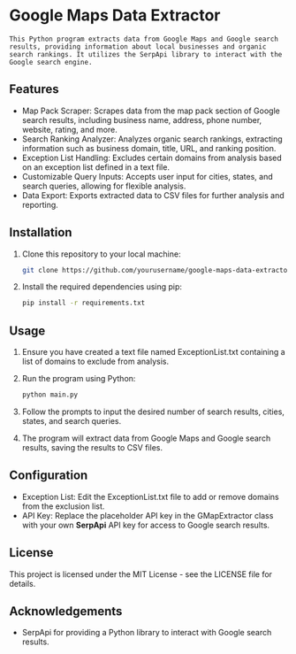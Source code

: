 # Google Maps Data Extractor
    This Python program extracts data from Google Maps and Google search results, providing information about local businesses and organic search rankings. It utilizes the SerpApi library to interact with the Google search engine.

## Features
- Map Pack Scraper: Scrapes data from the map pack section of Google search results, including business name, address, phone number, website, rating, and more.
- Search Ranking Analyzer: Analyzes organic search rankings, extracting information such as business domain, title, URL, and ranking position.
- Exception List Handling: Excludes certain domains from analysis based on an exception list defined in a text file.
- Customizable Query Inputs: Accepts user input for cities, states, and search queries, allowing for flexible analysis.
- Data Export: Exports extracted data to CSV files for further analysis and reporting.

## Installation
1. Clone this repository to your local machine:
    ```sh
    git clone https://github.com/yourusername/google-maps-data-extractor.git
    ```

2. Install the required dependencies using pip:

    ```sh
    pip install -r requirements.txt
    ```
## Usage
1. Ensure you have created a text file named ExceptionList.txt containing a list of domains to exclude from analysis.

2. Run the program using Python:
    ```sh
    python main.py
    ```

3. Follow the prompts to input the desired number of search results, cities, states, and search queries.

4. The program will extract data from Google Maps and Google search results, saving the results to CSV files.

## Configuration
* Exception List: Edit the ExceptionList.txt file to add or remove domains from the exclusion list.
* API Key: Replace the placeholder API key in the GMapExtractor class with your own **SerpApi** API key for access to Google search results.


## License
This project is licensed under the MIT License - see the LICENSE file for details.

## Acknowledgements
- SerpApi for providing a Python library to interact with Google search results.
